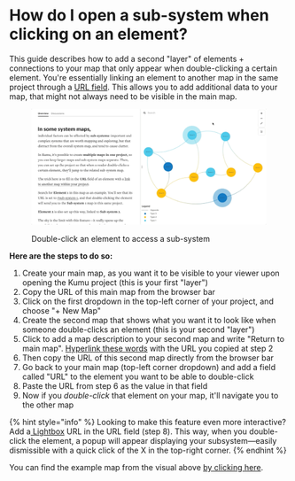 # How do I open a sub-system when clicking on an element?

This guide describes how to add a second "layer" of elements + connections to your map that only appear when double-clicking a certain element. You're essentially linking an element to another map in the same project through a [URL field](../guides/fields.md#url). This allows you to add additional data to your map, that might not always need to be visible in the main map.&#x20;

<figure><img src="../.gitbook/assets/Sub system.gif" alt=""><figcaption><p>Double-click an element to access a sub-system</p></figcaption></figure>

**Here are the steps to do so:**&#x20;

1. Create your main map, as you want it to be visible to your viewer upon opening the Kumu project (this is your first "layer")
2. Copy the URL of this main map from the browser bar
3. Click on the first dropdown in the top-left corner of your project, and choose "+ New Map"
4. Create the second map that shows what you want it to look like when someone double-clicks an element (this is your second "layer")
5. Click to add a map description to your second map and write "Return to main map". [Hyperlink these words](../guides/markdown.md) with the URL you copied at step 2
6. Then copy the URL of this second map directly from the browser bar
7. Go back to your main map (top-left corner dropdown) and add a field called "URL" to the element you want to be able to double-click
8. Paste the URL from step 6 as the value in that field
9. Now if you _double-click_ that element on your map, it'll navigate you to the other map

{% hint style="info" %}
Looking to make this feature even more interactive? Add a[ Lightbox](../guides/lightbox.md) URL in the URL field (step 8). This way, when you double-click the element, a popup will appear displaying your subsystem—easily dismissible with a quick click of the X in the top-right corner.
{% endhint %}

You can find the example map from the visual above [by clicking here](https://kumu.io/AlexVipond/sub-system-demo).
